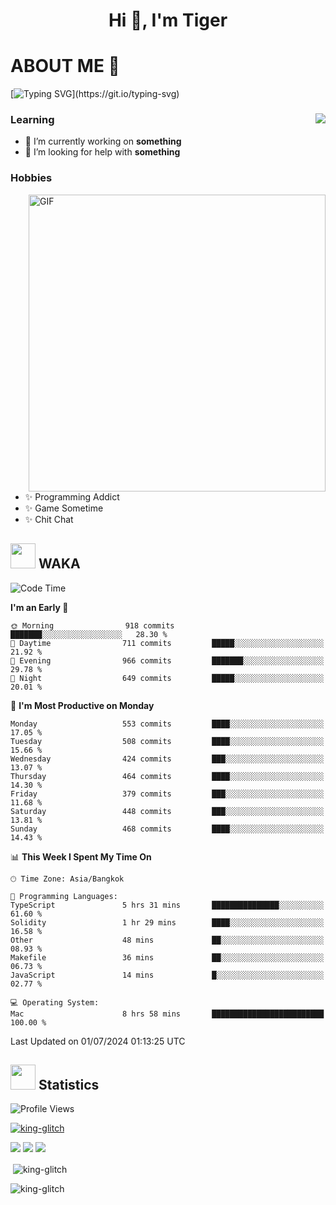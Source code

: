 <h1 align="center">Hi 👋, I'm Tiger</h1>




# ABOUT ME 💬

[![Typing SVG](https://readme-typing-svg.herokuapp.com?color=22F771&vCenter=true&lines=A+perssionate+developer+from+nowhere.)](https://git.io/typing-svg)

<div>
 <img align="right" src="https://spotify-github-profile.vercel.app/api/view?uid=12129734423&cover_image=false&theme=default&bar_color=22d016&bar_color_cover=true" />
 <h3>Learning</h3>
 
 <ul>
  <li>🔭 I’m currently working on <b>something</b></li>
  <li>🤝 I’m looking for help with <b>something</b></li>
 </ul>
 
</div>
<div>
 <h3>Hobbies</h3>
 <img align="right" height="475px"  alt="GIF" src="https://i.pinimg.com/originals/1f/b7/db/1fb7dbee557e5ed509f7517da8a84d58.gif" />
 <ul>
  <li>✨ Programming Addict</li>
  <li>✨ Game Sometime</li>
  <li>✨ Chit Chat</li>
 </ul>
 
</div>



## <img height="40" src="https://raw.githubusercontent.com/innng/innng/master/assets/kyubey.gif"/> WAKA

<!--START_SECTION:waka-->
![Code Time](http://img.shields.io/badge/Code%20Time-1%2C977%20hrs%2052%20mins-blue)

**I'm an Early 🐤** 

```text
🌞 Morning                918 commits         ███████░░░░░░░░░░░░░░░░░░   28.30 % 
🌆 Daytime                711 commits         █████░░░░░░░░░░░░░░░░░░░░   21.92 % 
🌃 Evening                966 commits         ███████░░░░░░░░░░░░░░░░░░   29.78 % 
🌙 Night                  649 commits         █████░░░░░░░░░░░░░░░░░░░░   20.01 % 
```
📅 **I'm Most Productive on Monday** 

```text
Monday                   553 commits         ████░░░░░░░░░░░░░░░░░░░░░   17.05 % 
Tuesday                  508 commits         ████░░░░░░░░░░░░░░░░░░░░░   15.66 % 
Wednesday                424 commits         ███░░░░░░░░░░░░░░░░░░░░░░   13.07 % 
Thursday                 464 commits         ████░░░░░░░░░░░░░░░░░░░░░   14.30 % 
Friday                   379 commits         ███░░░░░░░░░░░░░░░░░░░░░░   11.68 % 
Saturday                 448 commits         ███░░░░░░░░░░░░░░░░░░░░░░   13.81 % 
Sunday                   468 commits         ████░░░░░░░░░░░░░░░░░░░░░   14.43 % 
```


📊 **This Week I Spent My Time On** 

```text
🕑︎ Time Zone: Asia/Bangkok

💬 Programming Languages: 
TypeScript               5 hrs 31 mins       ███████████████░░░░░░░░░░   61.60 % 
Solidity                 1 hr 29 mins        ████░░░░░░░░░░░░░░░░░░░░░   16.58 % 
Other                    48 mins             ██░░░░░░░░░░░░░░░░░░░░░░░   08.93 % 
Makefile                 36 mins             ██░░░░░░░░░░░░░░░░░░░░░░░   06.73 % 
JavaScript               14 mins             █░░░░░░░░░░░░░░░░░░░░░░░░   02.77 % 

💻 Operating System: 
Mac                      8 hrs 58 mins       █████████████████████████   100.00 % 
```


 Last Updated on 01/07/2024 01:13:25 UTC
<!--END_SECTION:waka-->
## <img height="40" src="https://raw.githubusercontent.com/innng/innng/master/assets/kyubey.gif"/> Statistics
![Profile Views](https://komarev.com/ghpvc/?username=king-glitch)  

<p align="left"> 
 <a href="https://github.com/ryo-ma/github-profile-trophy">
  <img src="https://github-profile-trophy.vercel.app/?username=king-glitch&theme=dracula" alt="king-glitch" />
 </a> </p>

![](https://github-profile-summary-cards.vercel.app/api/cards/profile-details?username=king-glitch&theme=dracula)
![](https://github-profile-summary-cards.vercel.app/api/cards/stats?username=king-glitch&theme=dracula) 
![](https://github-profile-summary-cards.vercel.app/api/cards/productive-time?username=king-glitch&theme=dracula)


<p>&nbsp;<img align="center" src="https://github-readme-stats.vercel.app/api?username=king-glitch&theme=dracula" alt="king-glitch" /></p>

<p><img align="center" src="https://github-readme-streak-stats.herokuapp.com/?user=king-glitch&theme=dracula" alt="king-glitch" /></p>
